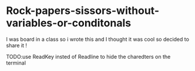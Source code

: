# Rock-papers-sissors-without-variables-or-conditonals

I was board in a class so i wrote this and I thought it was cool so decided to share it !

TODO:use ReadKey insted of Readline to hide the charedters on the terminal
